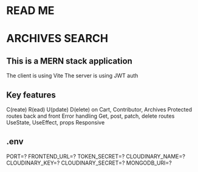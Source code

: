 # READ ME

# ARCHIVES SEARCH 

## This is a MERN stack application

The client is using Vite
The server is using JWT auth

## Key features

C(reate) R(ead) U(pdate) D(elete) on Cart, Contributor, Archives
Protected routes back and front
Error handling
Get, post, patch, delete routes
UseState, UseEffect, props
Responsive

## .env

PORT=?
FRONTEND_URL=?
TOKEN_SECRET=?
CLOUDINARY_NAME=?
CLOUDINARY_KEY=?
CLOUDINARY_SECRET=?
MONGODB_URI=?
